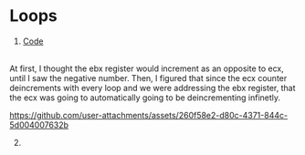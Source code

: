 # Loops
1. <a href="counter.asm">Code</a>
<br>
At first, I thought the ebx register would increment as an opposite to ecx, until I saw the negative number. Then, I figured that since the ecx counter deincrements with every loop and we were addressing the ebx register, that the ecx was going to automatically going to be deincrementing infinetly. 

https://github.com/user-attachments/assets/260f58e2-d80c-4371-844c-5d004007632b

2. 
